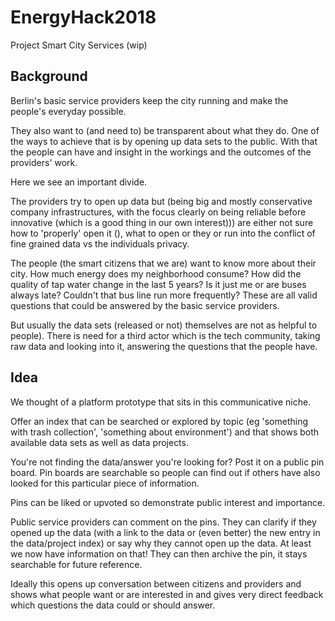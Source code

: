 # EnergyHack2018

Project Smart City Services (wip)

## Background

Berlin's basic service providers keep the city running and make the people's everyday possible.

They also want to (and need to) be transparent about what they do. One of the ways to achieve that is by opening up data sets to the public. With that the people can have and insight in the workings and the outcomes of the providers' work.

Here we see an important divide.

The providers try to open up data but (being big and mostly conservative company infrastructures, with the focus clearly on being reliable before innovative (which is a good thing in our own interest))) are either not sure how to 'properly' open it (<insert stereotypical example of the non-scrapable PDF>), what to open or they or run into the conflict of fine grained data vs the individuals privacy.

The people (the smart citizens that we are) want to know more about their city. How much energy does my neighborhood consume? How did the quality of tap water change in the last 5 years? Is it just me or are buses always late? Couldn't that bus line run more frequently? These are all valid questions that could be answered by the basic service providers.

But usually the data sets (released or not) themselves are not as helpful to people). There is need for a third actor which is the tech community, taking raw data and looking into it, answering the questions that the people have.

## Idea

We thought of a platform prototype that sits in this communicative niche.

Offer an index that can be searched or explored by topic (eg 'something with trash collection', 'something about environment') and that shows both available data sets as well as data projects.

You're not finding the data/answer you're looking for? Post it on a public pin board. Pin boards are searchable so people can find out if others have also looked for this particular piece of information.

Pins can be liked or upvoted so demonstrate public interest and importance.

Public service providers can comment on the pins. They can clarify if they opened up the data (with a link to the data or (even better) the new entry in the data/project index) or say why they cannot open up the data. At least we now have information on that! They can then archive the pin, it stays searchable for future reference.

Ideally this opens up conversation between citizens and providers and shows what people want or are interested in and gives very direct feedback which questions the data could or should answer.
